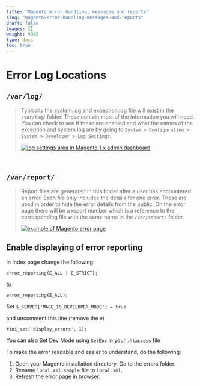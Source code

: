 ```yaml
---
title: "Magento error handling, messages and reports"
slug: "magento-error-handling-messages-and-reports"
draft: false
images: []
weight: 9985
type: docs
toc: true
---
```


Error Log Locations
===================

 `/var/log/`
-----------

> Typically the system.log and exception.log file will exist in the `/var/log/` folder. These contain most of the information you will need. You can check to see if these are enabled and what the names of the exception and system log are by going to `System > Configuration > System > Developer > Log Settings`.
>
> [![log settings area in Magento 1.x admin dashboard][1]][1]
<br/>

`/var/report/`
--------------
> Report files are generated in this folder after a user has encountered an error. Each file only includes the details for one error. These are used in order to hide the error details from the public. On the error page there will be a report number which is a reference to the corresponding file with the same name in the `/var/report/` folder.
>
> [![example of Magento error page][2]][2]


  [1]: https://i.stack.imgur.com/e4BrH.png
  [2]: https://i.stack.imgur.com/r1h6w.png

## Enable displaying of error reporting
In Index page change the following:

    error_reporting(E_ALL | E_STRICT);

to

    error_reporting(E_ALL);

Set `$_SERVER['MAGE_IS_DEVELOPER_MODE'] = true`

and uncomment this line (remove the `#`)

    #ini_set('display_errors', 1);

You can also Set Dev Mode using `SetEnv` in your `.htaccess` file

To make the error readable and easier to understand, do the following:
1. Open your Magento installation directory. Go to the errors folder.
2. Rename `local.xml.sample` file to `local.xml`.
3. Refresh the error page in browser.

